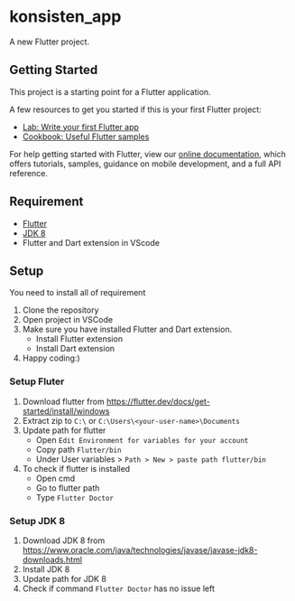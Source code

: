 # konsisten_app

A new Flutter project.

## Getting Started

This project is a starting point for a Flutter application.

A few resources to get you started if this is your first Flutter project:

- [Lab: Write your first Flutter app](https://flutter.dev/docs/get-started/codelab)
- [Cookbook: Useful Flutter samples](https://flutter.dev/docs/cookbook)

For help getting started with Flutter, view our
[online documentation](https://flutter.dev/docs), which offers tutorials,
samples, guidance on mobile development, and a full API reference.

## Requirement
* [Flutter](https://flutter.dev/docs/get-started/install/windows)
* [JDK 8](https://www.oracle.com/java/technologies/javase/javase-jdk8-downloads.html)
* Flutter and Dart extension in VScode
## Setup
You need to install all of requirement
1. Clone the repository
2. Open project in VSCode
3. Make sure you have installed Flutter and Dart extension. 
    * Install Flutter extension
    * Install Dart extension
4. Happy coding:)
### Setup Fluter
1. Download flutter from https://flutter.dev/docs/get-started/install/windows
2. Extract zip to `C:\` or `C:\Users\<your-user-name>\Documents`
3. Update path for flutter
    * Open `Edit Environment for variables for your account`
    * Copy path `Flutter/bin`
    * Under User variables > `Path > New > paste path flutter/bin`
4. To check if flutter is installed
    * Open cmd
    * Go to flutter path
    * Type `Flutter Doctor`

### Setup JDK 8
1. Download JDK 8 from https://www.oracle.com/java/technologies/javase/javase-jdk8-downloads.html
2. Install JDK 8
3. Update path for JDK 8
4. Check if command `Flutter Doctor` has no issue left
